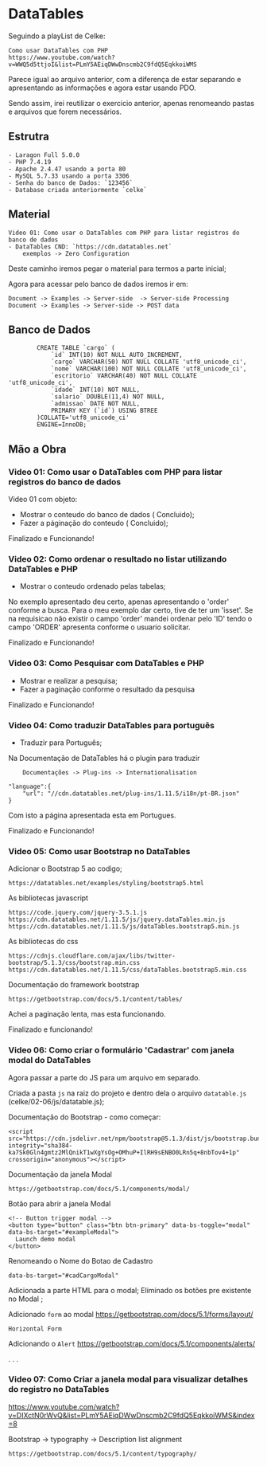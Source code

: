 # DataTables

Seguindo a playList de Celke:  

    Como usar DataTables com PHP
    https://www.youtube.com/watch?v=WWQ5d5ttjoI&list=PLmY5AEiqDWwDnscmb2C9fdQ5EqkkoiWMS

Parece igual ao arquivo anterior,  com a diferença de estar separando  e apresentando  as informações e agora estar usando PDO.

Sendo assim, irei reutilizar o exercicio anterior, apenas renomeando pastas e arquivos que forem necessários.

   

## Estrutra
    - Laragon Full 5.0.0
    - PHP 7.4.19
    - Apache 2.4.47 usando a porta 80
    - MySQL 5.7.33 usando a porta 3306
    - Senha do banco de Dados: `123456`
    - Database criada anteriormente `celke`

## Material
    Video 01: Como usar o DataTables com PHP para listar registros do banco de dados
    - DataTables CND: `https://cdn.datatables.net`
        exemplos -> Zero Configuration

Deste caminho iremos pegar o material para termos a parte inicial;

Agora para acessar pelo banco de dados iremos ir em: 
    
    Document -> Examples -> Server-side  -> Server-side Processing 
    Document -> Examples -> Server-side -> POST data 

## Banco de Dados 

            CREATE TABLE `cargo` (
                `id` INT(10) NOT NULL AUTO_INCREMENT,
                `cargo` VARCHAR(50) NOT NULL COLLATE 'utf8_unicode_ci',
                `nome` VARCHAR(100) NOT NULL COLLATE 'utf8_unicode_ci',
                `escritorio` VARCHAR(40) NOT NULL COLLATE 'utf8_unicode_ci',
                `idade` INT(10) NOT NULL,
                `salario` DOUBLE(11,4) NOT NULL,
                `admissao` DATE NOT NULL,
                PRIMARY KEY (`id`) USING BTREE
            )COLLATE='utf8_unicode_ci'
            ENGINE=InnoDB;
            
            
   
## Mão a Obra

###   Video 01: Como usar o DataTables com PHP para listar registros do banco de dados

Video 01 com objeto:
- Mostrar o conteudo do banco de dados ( Concluido);
- Fazer a páginação do conteudo ( Concluido);

Finalizado e Funcionando!

### Video 02:  Como ordenar o resultado no listar utilizando DataTables e PHP

- Mostrar o conteudo ordenado pelas tabelas;

No exemplo apresentado deu certo, apenas apresentando o 'order' conforme a busca. Para o meu exemplo dar certo, tive de ter um 'isset'. Se na requisicao não existir o campo 'order' mandei ordenar pelo 'ID' tendo o campo 'ORDER' apresenta conforme o usuario solicitar.

Finalizado e Funcionando!

### Video 03: Como Pesquisar com DataTables e PHP

- Mostrar e realizar a pesquisa;
- Fazer a paginação conforme o resultado da pesquisa 

Finalizado e Funcionando!


### Video 04: Como traduzir DataTables para português

- Traduzir para Português;

Na Documentação de DataTables há o plugin para traduzir 

        Documentações -> Plug-ins -> Internationalisation

    "language":{
        "url": "//cdn.datatables.net/plug-ins/1.11.5/i18n/pt-BR.json"
    }

Com isto a página apresentada esta em Portugues.

Finalizado e Funcionando!


### Video 05: Como usar Bootstrap no DataTables

Adicionar o Bootstrap 5 ao codigo;

    https://datatables.net/examples/styling/bootstrap5.html

As bibliotecas javascript

    https://code.jquery.com/jquery-3.5.1.js
    https://cdn.datatables.net/1.11.5/js/jquery.dataTables.min.js
    https://cdn.datatables.net/1.11.5/js/dataTables.bootstrap5.min.js

As bibliotecas do css 

    https://cdnjs.cloudflare.com/ajax/libs/twitter-bootstrap/5.1.3/css/bootstrap.min.css
    https://cdn.datatables.net/1.11.5/css/dataTables.bootstrap5.min.css

Documentação do framework bootstrap 

    https://getbootstrap.com/docs/5.1/content/tables/


Achei a paginação lenta, mas esta funcionando.

Finalizado e funcionando!


### Video 06: Como criar o formulário 'Cadastrar' com janela modal do DataTables

Agora passar a parte do JS para um arquivo em separado. 

Criada a pasta `js` na raiz do projeto e dentro dela o arquivo `datatable.js` (celke/02-06/js/datatable.js);

Documentação do Bootstrap - como começar:

    <script src="https://cdn.jsdelivr.net/npm/bootstrap@5.1.3/dist/js/bootstrap.bundle.min.js" integrity="sha384-ka7Sk0Gln4gmtz2MlQnikT1wXgYsOg+OMhuP+IlRH9sENBO0LRn5q+8nbTov4+1p" crossorigin="anonymous"></script>

Documentação da janela Modal 

    https://getbootstrap.com/docs/5.1/components/modal/


Botão para abrir a janela Modal

    <!-- Button trigger modal -->
    <button type="button" class="btn btn-primary" data-bs-toggle="modal" data-bs-target="#exampleModal">
      Launch demo modal
    </button>


Renomeando o Nome do Botao de Cadastro

    data-bs-target="#cadCargoModal"

Adicionada a parte HTML  para o modal;
Eliminado os botões pre existente no Modal ;

Adicionado `form` ao modal 
    https://getbootstrap.com/docs/5.1/forms/layout/

    Horizontal Form

Adicionando o `Alert`
    https://getbootstrap.com/docs/5.1/components/alerts/

.
.
.



### Video  07: Como Criar a janela modal para visualizar detalhes do registro no DataTables

https://www.youtube.com/watch?v=DIXctN0rWvQ&list=PLmY5AEiqDWwDnscmb2C9fdQ5EqkkoiWMS&index=8


Bootstrap ->  typography -> Description list alignment

    https://getbootstrap.com/docs/5.1/content/typography/



